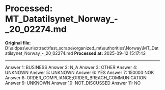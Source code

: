 # Processed: MT_Datatilsynet_Norway_-_20_02274.md

**Original file:** D:\aidpas\eurlextract\fast_scrape\organized_mt\authorities\Norway\MT_Datatilsynet_Norway_-_20_02274.md
**Processed at:** 2025-09-12 15:17:42

---

Answer 1: BUSINESS
Answer 2: N_A
Answer 3: OTHER
Answer 4: UNKNOWN
Answer 5: UNKNOWN
Answer 6: YES
Answer 7: 150000 NOK
Answer 8: ORDER_COMPLIANCE;ORDER_BREACH_COMMUNICATION
Answer 9: UNKNOWN
Answer 10: NOT_DISCUSSED
Answer 11: NO